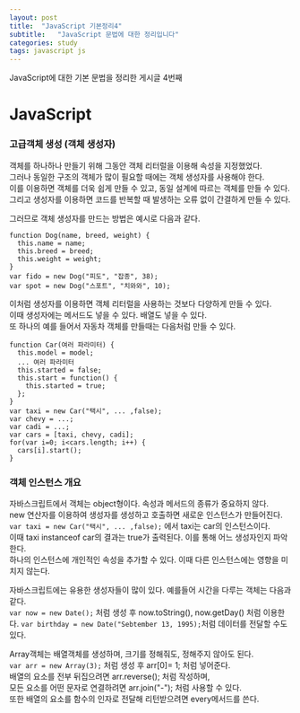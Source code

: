 ```yaml
---
layout: post
title:  "JavaScript 기본정리4"
subtitle:   "JavaScript 문법에 대한 정리입니다"
categories: study
tags: javascript js
---
```


JavaScript에 대한 기본 문법을 정리한 게시글 4번째

# JavaScript

### 고급객체 생성 (객체 생성자)

객체를 하나하나 만들기 위해 그동안 객체 리터럴을 이용해 속성을 지정했었다.  
그러나 동일한 구조의 객체가 많이 필요할 때에는 객체 생성자를 사용해야 한다.  
이를 이용하면 객체를 더욱 쉽게 만들 수 있고, 동일 설계에 따르는 객체를 만들 수 있다.  
그리고 생성자를 이용하면 코드를 반복할 때 발생하는 오류 없이 간결하게 만들 수 있다.  

그러므로 객체 생성자를 만드는 방법은 예시로 다음과 같다.
~~~
function Dog(name, breed, weight) {
  this.name = name;
  this.breed = breed;
  this.weight = weight;
}
var fido = new Dog("피도", "잡종", 38);
var spot = new Dog("스포트", "치와와", 10);
~~~
이처럼 생성자를 이용하면 객체 리터럴을 사용하는 것보다 다양하게 만들 수 있다.  
이때 생성자에는 메서드도 넣을 수 있다. 배열도 넣을 수 있다.  
또 하나의 예를 들어서 자동차 객체를 만들때는 다음처럼 만들 수 있다.  
~~~
function Car(여러 파라미터) {
  this.model = model;
  ... 여러 파라미터
  this.started = false;
  this.start = function() {
    this.started = true;
  };
}
var taxi = new Car("택시", ... ,false);
var chevy = ...;
var cadi = ...;
var cars = [taxi, chevy, cadi];
for(var i=0; i<cars.length; i++) {
  cars[i].start();
}
~~~

### 객체 인스턴스 개요

자바스크립트에서 객체는 object형이다. 속성과 메서드의 종류가 중요하지 않다.  
new 연산자를 이용하여 생성자를 생성하고 호출하면 새로운 인스턴스가 만들어진다.  
`var taxi = new Car("택시", ... ,false);` 에서 taxi는 car의 인스턴스이다.  
이때 taxi instanceof car의 결과는 true가 출력된다. 이를 통해 어느 생성자인지 파악한다.  
하나의 인스턴스에 개인적인 속성을 추가할 수 있다. 이때 다른 인스턴스에는 영향을 미치지 않는다.  

자바스크립트에는 유용한 생성자들이 많이 있다. 예를들어 시간을 다루는 객체는 다음과 같다.  
`var now = new Date();` 처럼 생성 후 now.toString(), now.getDay() 처럼 이용한다.
`var birthday = new Date("Sebtember 13, 1995);`처럼 데이터를 전달할 수도 있다.  

Array객체는 배열객체를 생성하며, 크기를 정해줘도, 정해주지 않아도 된다.  
`var arr = new Array(3);` 처럼 생성 후 arr[0]= 1; 처럼 넣어준다.  
배열의 요소를 전부 뒤집으려면 arr.reverse(); 처럼 작성하며,  
모든 요소를 어떤 문자로 연결하려면 arr.join("-"); 처럼 사용할 수 있다.  
또한 배열의 요소를 함수의 인자로 전달해 리턴받으려면 every메서드를 쓴다.
